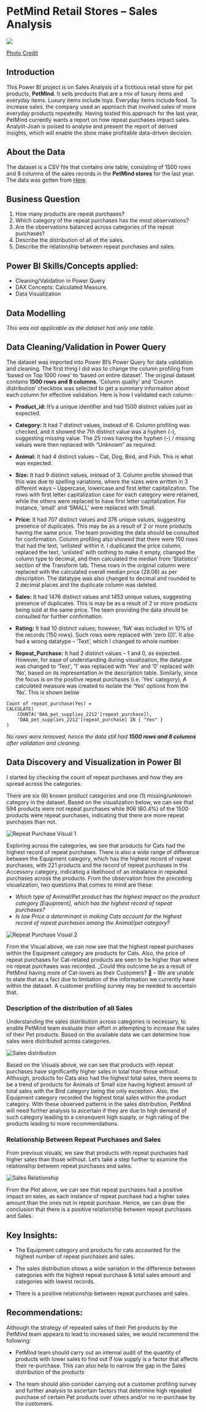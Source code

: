 # PetMind Retail Stores – Sales Analysis

![](Pet_Stores_Img.png)

[Photo Credit](https://www.google.com/url?sa=i&url=https%3A%2F%2Fwww.petsuppliesplus.com%2Fstore%2Fva%2Fmanassas%2F4131-manassas%2F4131&psig=AOvVaw2uSccLxLbVaOLUiV8Fl8T_&ust=1681957241333000&source=images&cd=vfe&ved=0CBMQjhxqFwoTCOiQ05HxtP4CFQAAAAAdAAAAABAR)

## Introduction
This Power BI project is on Sales Analysis of a fictitious retail store for pet products, **PetMind**.  It sells products that are a mix of luxury items and everyday items. Luxury items include toys. Everyday items include food. To increase sales, the company used an approach that involved sales of more everyday products repeatedly. Having tested this approach for the last year, PetMind currently wants a report on how repeat purchases impact sales. Analyst-Joan is poised to analyse and present the report of derived insights, which will enable the store make profitable data-driven decision.

## About the Data
The dataset is a CSV file that contains one table, consisting of 1500 rows and 8 columns of the sales records in the **PetMind stores** for the last year. The data was gotten from [Here](https://s3.amazonaws.com/talent-assets.datacamp.com/pet_supplies_2212.csv).   

## Business Question
1.	How many products are repeat purchases?
2.	Which category of the repeat purchases has the most observations?
3.	Are the observations balanced across categories of the repeat purchases?
4.	Describe the distribution of all of the sales. 
5.	Describe the relationship between repeat purchases and sales. 


## Power BI Skills/Concepts applied:
-	Cleaning/Validation in Power Query
-	DAX Concepts: Calculated Measure.
-	Data Visualization

## Data Modelling
_This was not applicable as the dataset has only one table._


## Data Cleaning/Validation in Power Query
The dataset was imported into Power BI’s Power Query for data validation and cleaning.  The first thing I did was to change the column profiling from ‘based on Top 1000 rows’ to ‘based on entire dataset’. The original dataset contains **1500 rows and 8 columns**. ‘Column quality’ and ‘Column distribution’ checkbox was selected to get a summary information about each column for effective validation. Here is how I validated each column:

-	**Product_id:** It’s a unique identifier and had 1500 distinct values just as expected. 


-	**Category:** It had 7 distinct values, instead of 6. Column profiling was checked, and it showed the 7th distinct value was a hyphen (-), suggesting missing value. The 25 rows having the hyphen (-) / missing values were then replaced with “Unknown” as required.	

-	**Animal:** It had 4 distinct values – Cat, Dog, Bird, and Fish. This is what was expected.


-	**Size:** It had 9 distinct values, instead of 3. Column profile showed that this was due to spelling variations, where the sizes were written in 3 different ways – Uppercase, lowercase and first letter capitalization. The rows with first letter capitalization case for each category were retained, while the others were replaced to have first letter 	capitalization. For instance, ‘small’ and ‘SMALL’ were replaced with Small.


-	**Price:** It had 707 distinct values and 376 unique values, suggesting presence of duplicates. This may be as a result of 2 or more products having the same price. The team providing the data should be consulted for confirmation. Column profiling also showed that there were 150 rows that had the text, ‘unlisted’ within it. I duplicated the price column, replaced the text, ‘unlisted’ with nothing to make it empty, changed the column type to decimal, and then calculated the median from ‘Statistics’ section of the Transform tab. These rows in the original column were replaced with the calculated overall median price (28.06) as per description. The datatype was also changed to decimal and rounded to 2 decimal places and the duplicate column was deleted.

-	**Sales:** It had 1476 distinct values and 1453 unique values, suggesting presence of duplicates. This is may be as a result of 2 or more products being sold at the same price. The team providing the data should be consulted for further confirmation.

-	**Rating:** It had 10 distinct values; however, ‘NA’ was included in 10% of the records (150 rows). Such rows were replaced with ‘zero (0)’. It also had a wrong datatype – ‘Text’, which I changed to whole number.

-	**Repeat_Purchase:** It had 2 distinct values – 1 and 0, as expected. However, for ease of understanding during visualization, the datatype was changed to ‘Text’, ‘1’ was replaced with ‘Yes’ and ‘0’ replaced with ‘No’, based on its representation in the description table. Similarly, since the focus is on the positive repeat purchases (i.e. ‘Yes’ category), A calculated measure was created to isolate the ‘Yes’ options from the ‘No’. This is shown below
```
Count of repeat_purchase(Yes) = 
CALCULATE(
    COUNTA('DAA_pet_supplies_2212'[repeat_purchase]),
    'DAA_pet_supplies_2212'[repeat_purchase] IN { "Yes" }
)

```

_No rows were removed, hence the data still had **1500 rows and 8 columns** after validation and cleaning._


## Data Discovery and Visualization in Power BI

I started by checking the count of repeat purchases and how they are spread across the categories. 

There are six (6) known product categories and one (1) missing/unknown category in the dataset. Based on the visualization below, we can see that 594 products were not repeat purchases while 906 (60.4%) of the 1500 products were repeat purchases, indicating that there are more repeat purchases than not. 

![Repeat Purchase Visual 1](Repeat_Purchases1.PNG)


Exploring across the categories, we see that products for Cats had the highest record of repeat purchases. There is also a wide range of difference between the Equipment category, which has the highest record of repeat purchases, with 221 products and the record of repeat purchases in the Accessory category, indicating a likelihood of an imbalance in repeated purchases across the products.
From the observation from the preceding visualization, two questions that comes to mind are these: 
-	_Which type of Animal/Pet product has the highest impact on the product category [Equipment], which has the highest record of repeat purchases?_
-	_Is low Price a determinant in making Cats account for the highest record of repeat purchases among the Animal/pet category?_

![Repeat Purchase Visual 2](Repeat_Purchases2.PNG)


From the Visual above, we can now see that the highest repeat purchases within the Equipment category are products for Cats. Also, the price of repeat purchases for Cat-related products are seen to be higher than where no repeat purchases was recorded. _Could this outcome be as a result of PetMind having more of Cat-lovers as their Customers? :thinking: – We are unable to state that as a fact due to limitation of the information we currently have within the dataset. A customer profiling survey may be needed to ascertain that.


### Description of the distribution of all Sales

Understanding the sales distribution across categories is necessary, to enable PetMind team evaluate their effort in attempting to increase the sales of their Pet products. Based on the available data we can determine how sales were distributed across categories.

![Sales distribution](Sales_distribution.PNG)

Based on the Visuals above, we can see that products with repeat purchases have significantly higher sales in total than those without. Although, products for Cats also had the highest total sales, there seems to be a trend of products for Animals of Small size having highest amount of total sales with the Bird category being the only exception. Also, the Equipment category recorded the highest total sales within the product category. With these observed patterns in the sales distribution, PetMind will need further analysis to ascertain if they are due to high demand of such category leading to a consequent high supply, or high rating of the products leading to more recommendations.

### Relationship Between Repeat Purchases and Sales

From previous visuals, we saw that products with repeat purchases had higher sales than those without. Let’s take a step further to examine the relationship between repeat purchases and sales.

![Sales Relationship](Sales_RepPur_Relationship.PNG)

From the Plot above, we can see that repeat purchases had a positive impact on sales, as each instance of repeat purchase had a higher sales amount than the ones not in repeat purchase. Hence, we can draw the conclusion that there is a positive relationship between repeat purchases and Sales.

## Key Insights:

-	The Equipment category and products for cats accounted for the highest number of repeat purchases and sales.

-	The sales distribution shows a wide variation in the difference between categories with the highest repeat purchase & total sales amount and categories with lowest records.

-	There is a positive relationship between repeat purchases and sales.

## Recommendations:
Although the strategy of repeated sales of their Pet products by the PetMind team appears to lead to increased sales, we would recommend the following:

-	PetMind team should carry out an internal audit of the quantity of products with lower sales to find out if low supply is a factor that affects their re-purchase. This can also help to narrow the gap in the Sales distribution of the products

-	The team should also consider carrying out a customer profiling survey and further analysis to ascertain factors that determine high repeated purchase of certain Pet products over others and/or no re-purchase by the customers.

